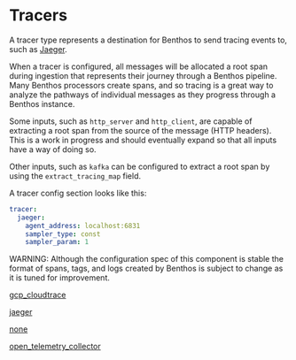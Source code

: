 # Tracers

A tracer type represents a destination for Benthos to send tracing events to, such as [Jaeger](https://www.jaegertracing.io/).

When a tracer is configured, all messages will be allocated a root span during ingestion that represents their journey through a Benthos pipeline. Many Benthos processors create spans, and so tracing is a great way to analyze the pathways of individual messages as they progress through a Benthos instance.

Some inputs, such as `http_server` and `http_client`, are capable of extracting a root span from the source of the message (HTTP headers). This is a work in progress and should eventually expand so that all inputs have a way of doing so.

Other inputs, such as `kafka` can be configured to extract a root span by using the `extract_tracing_map` field.

A tracer config section looks like this:

```yaml
tracer:
  jaeger:
    agent_address: localhost:6831
    sampler_type: const
    sampler_param: 1
```

WARNING: Although the configuration spec of this component is stable the format of spans, tags, and logs created by Benthos is subject to change as it is tuned for improvement.

[gcp_cloudtrace](./gcp_cloudtrace.md)

[jaeger](./jaeger.md)

[none](./jaegernone.md)

[open_telemetry_collector](./open_telemetry_collector.md)